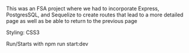 This was an FSA project where we had to incorporate Express, PostgresSQL, and Sequelize
to create routes that lead to a more detailed page as well as
be able to return to the previous page

Styling: CSS3

Run/Starts with npm run start:dev
